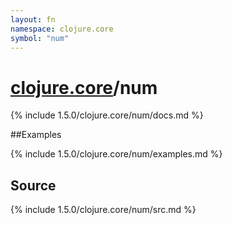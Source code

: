 ```yaml
---
layout: fn
namespace: clojure.core
symbol: "num"
---
```


# [clojure.core](../)/num

{% include 1.5.0/clojure.core/num/docs.md %}

##Examples

{% include 1.5.0/clojure.core/num/examples.md %}
## Source
{% include 1.5.0/clojure.core/num/src.md %}

